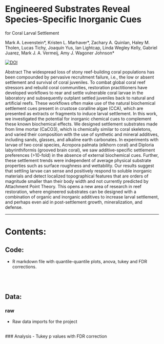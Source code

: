# Engineered Substrates Reveal Species-Specific Inorganic Cues 
for Coral Larval Settlement

Mark A. Levenstein*, Kristen L. Marhaver*, Zachary A. Quinlan, Haley M. Tholen, Lucas Tichy, Joaquín Yus, Ian Lightcap, Linda Wegley Kelly, Gabriel Juarez, Mark J. A. Vermeij, Amy J. Wagoner Johnson*

[![DOI](https://zenodo.org/badge/390090077.svg)](https://zenodo.org/badge/latestdoi/390090077)


Abstract
The widespread loss of stony reef-building coral populations has been compounded by pervasive recruitment failure, i.e., the low or absent settlement and survival of coral juveniles. To combat global coral reef stressors and rebuild coral communities, restoration practitioners have developed workflows to rear and settle vulnerable coral larvae in the laboratory and subsequently outplant settled juveniles back to natural and artificial reefs. These workflows often make use of the natural biochemical settlement cues present in crustose coralline algae (CCA), which are presented as extracts or fragments to induce larval settlement. In this work, we investigated the potential for inorganic chemical cues to complement these known biochemical effects. We designed settlement substrates made from lime mortar (CaCO3), which is chemically similar to coral skeletons, and varied their composition with the use of synthetic and mineral additives, including sands, glasses, and alkaline earth carbonates. In experiments with larvae of two coral species, Acropora palmata (elkhorn coral) and Diploria labyrinthiformis (grooved brain coral), we saw additive-specific settlement preferences (>10-fold) in the absence of external biochemical cues. Further, these settlement trends were independent of average physical substrate properties such as surface roughness and wettability. Our results suggest that settling larvae can sense and positively respond to soluble inorganic materials and detect localized topographical features that are orders of magnitude smaller than their body width and not currently predicted by Attachment Point Theory. This opens a new area of research in reef restoration, where engineered substrates can be designed with a combination of organic and inorganic additives to increase larval settlement, and perhaps even aid in post-settlement growth, mineralization, and defense.


*****
# Contents:
## Code:
- R markdown file with quantile-quantile plots, anova, tukey and FDR corrections.

<br /><br />
## Data:
### raw
- Raw data imports for the project

<br />
### Analysis
- Tukey p values with FDR correction
